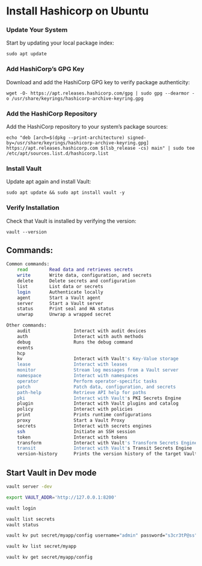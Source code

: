 # Install Hashicorp on Ubuntu


### Update Your System
Start by updating your local package index:
```
sudo apt update
```


### Add HashiCorp’s GPG Key
Download and add the HashiCorp GPG key to verify package authenticity:
```
wget -O- https://apt.releases.hashicorp.com/gpg | sudo gpg --dearmor -o /usr/share/keyrings/hashicorp-archive-keyring.gpg
```


### Add the HashiCorp Repository
Add the HashiCorp repository to your system’s package sources:
```
echo "deb [arch=$(dpkg --print-architecture) signed-by=/usr/share/keyrings/hashicorp-archive-keyring.gpg] https://apt.releases.hashicorp.com $(lsb_release -cs) main" | sudo tee /etc/apt/sources.list.d/hashicorp.list
```


### Install Vault
Update apt again and install Vault:
```
sudo apt update && sudo apt install vault -y 

```


### Verify Installation
Check that Vault is installed by verifying the version:
```
vault --version
```

## Commands:
```bash
Common commands:
    read        Read data and retrieves secrets
    write       Write data, configuration, and secrets
    delete      Delete secrets and configuration
    list        List data or secrets
    login       Authenticate locally
    agent       Start a Vault agent
    server      Start a Vault server
    status      Print seal and HA status
    unwrap      Unwrap a wrapped secret

Other commands:
    audit                Interact with audit devices
    auth                 Interact with auth methods
    debug                Runs the debug command
    events
    hcp
    kv                   Interact with Vault's Key-Value storage
    lease                Interact with leases
    monitor              Stream log messages from a Vault server
    namespace            Interact with namespaces
    operator             Perform operator-specific tasks
    patch                Patch data, configuration, and secrets
    path-help            Retrieve API help for paths
    pki                  Interact with Vault's PKI Secrets Engine
    plugin               Interact with Vault plugins and catalog
    policy               Interact with policies
    print                Prints runtime configurations
    proxy                Start a Vault Proxy
    secrets              Interact with secrets engines
    ssh                  Initiate an SSH session
    token                Interact with tokens
    transform            Interact with Vault's Transform Secrets Engine
    transit              Interact with Vault's Transit Secrets Engine
    version-history      Prints the version history of the target Vault server
```

## Start Vault in Dev mode
```bash
vault server -dev 

export VAULT_ADDR='http://127.0.0.1:8200'

vault login

vault list secrets
vault status

vault kv put secret/myapp/config username="admin" password="s3cr3tP@ss"

vault kv list secret/myapp

vault kv get secret/myapp/config
```